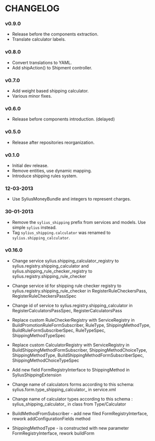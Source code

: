 CHANGELOG
=========

### v0.9.0

* Release before the components extraction.
* Translate calculator labels.

### v0.8.0

* Convert translations to YAML.
* Add shipAction() to Shipment controller.

### v0.7.0

* Add weight based shipping calculator.
* Various minor fixes.

### v0.6.0

* Release before components introduction. (delayed)

### v0.5.0

* Release after repositories reorganization.

### v0.1.0

* Initial dev release.
* Remove entities, use dynamic mapping.
* Introduce shipping rules system.

### 12-03-2013

* Use SyliusMoneyBundle and integers to represent charges.

### 30-01-2013

* Remove the ``sylius_shipping`` prefix from services and models.
  Use simple ``sylius`` instead.
* Tag ``sylius_shipping.calculator`` was renamed to ``sylius.shipping_calculator``.

### v0.16.0

* Change service sylius.shipping_calculator_registry to sylius.registry.shipping_calculator
  and sylius.shipping_rule_checker_registry to sylius.registry.shipping_rule_checker
* Change service id for shipping rule checker registry to sylius.registry.shipping_rule_checker in RegisterRuleCheckersPass,
  RegisterRuleCheckersPassSpec
* Change id of service to sylius.registry.shipping_calculator in RegisterCalculatorsPassSpec, RegisterCalculatorsPass
* Replace custom RuleCheckerRegistry with ServiceRegistry in BuildPromotionRuleFormSubscriber, RuleType, ShippingMethodType,
  BuildRuleFormSubscriberSpec, RuleTypeSpec, ShippingMethodTypeSpec
* Replace custom CalculatorRegistry with ServiceRegistry in BuildShippingMethodFormSubscriber, ShippingMethodChoiceType, ShippingMethodType,
  BuildShippingMethodFormSubscriberSpec, ShippingMethodChoiceTypeSpec

* Add new field FormRegistryInterface to ShippingMethod in SyliusShippingExtension
* Change name of calculators forms according to this schema: sylius.form.type_shipping_calculator_<typeOfCalculator> in service.xml
* Change name of calculator types according to this schema : sylius_shipping_calculator_<typeOfCalculator> in class from Type/Calculator
* BuildMethodFromSubscriber - add new filed FormRegistryInterface, rework addConfigurationFields method
* ShippingMethodType - is constructed with new parameter FormRegistryInterface, rework buildForm
